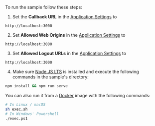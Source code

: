 <!-- markdownlint-disable MD031 MD041 -->

To run the sample follow these steps:

1) Set the **Callback URL** in the <a href="${manage_url}/#/applications/${account.clientId}/settings" target="_blank" rel="noreferrer">Application Settings</a> to
```text
http://localhost:3000
```
2) Set **Allowed Web Origins** in the <a href="${manage_url}/#/applications/${account.clientId}/settings" target="_blank" rel="noreferrer">Application Settings</a> to
```text
http://localhost:3000
```
3) Set **Allowed Logout URLs** in the <a href="${manage_url}/#/applications/${account.clientId}/settings" target="_blank" rel="noreferrer">Application Settings</a> to 

```text
http://localhost:3000
```
4) Make sure <a href="https://nodejs.org/en/download/" target="_blank" rel="noreferrer">Node.JS LTS</a> is installed and execute the following commands in the sample's directory:
```bash
npm install && npm run serve
```
You can also run it from a <a href="https://www.docker.com" target="_blank" rel="noreferrer">Docker</a> image with the following commands:

```bash
# In Linux / macOS         
sh exec.sh                 
# In Windows' Powershell
./exec.ps1
```
